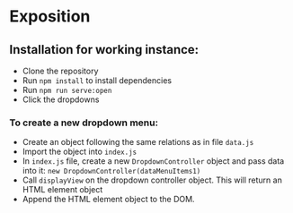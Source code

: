 # Exposition
## Installation for working instance:
* Clone the repository
* Run `npm install` to install dependencies
* Run `npm run serve:open`
* Click the dropdowns

### To create a new dropdown menu:
* Create an object following the same relations as in file `data.js`
* Import the object into `index.js`
* In `index.js` file, create a new `DropdownController` object and pass data into it: `new DropdownController(dataMenuItems1)`
* Call `displayView` on the dropdown controller object.  This will return an HTML element object
* Append the HTML element object to the DOM.